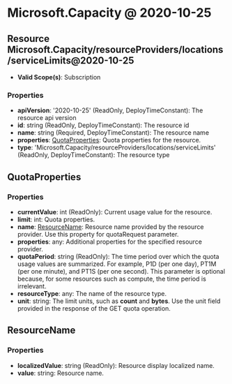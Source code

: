 # Microsoft.Capacity @ 2020-10-25

## Resource Microsoft.Capacity/resourceProviders/locations/serviceLimits@2020-10-25
* **Valid Scope(s)**: Subscription
### Properties
* **apiVersion**: '2020-10-25' (ReadOnly, DeployTimeConstant): The resource api version
* **id**: string (ReadOnly, DeployTimeConstant): The resource id
* **name**: string (Required, DeployTimeConstant): The resource name
* **properties**: [QuotaProperties](#quotaproperties): Quota properties for the resource.
* **type**: 'Microsoft.Capacity/resourceProviders/locations/serviceLimits' (ReadOnly, DeployTimeConstant): The resource type

## QuotaProperties
### Properties
* **currentValue**: int (ReadOnly): Current usage value for the resource.
* **limit**: int: Quota properties.
* **name**: [ResourceName](#resourcename): Resource name provided by the resource provider. Use this property for quotaRequest parameter.
* **properties**: any: Additional properties for the specified resource provider.
* **quotaPeriod**: string (ReadOnly): The time period over which the quota usage values are summarized. For example, P1D (per one day), PT1M (per one minute), and PT1S (per one second). This parameter is optional because, for some resources such as compute, the time period is irrelevant.
* **resourceType**: any: The name of the resource type.
* **unit**: string:  The limit units, such as **count** and **bytes**. Use the unit field provided in the response of the GET quota operation.

## ResourceName
### Properties
* **localizedValue**: string (ReadOnly): Resource display localized name.
* **value**: string: Resource name.

